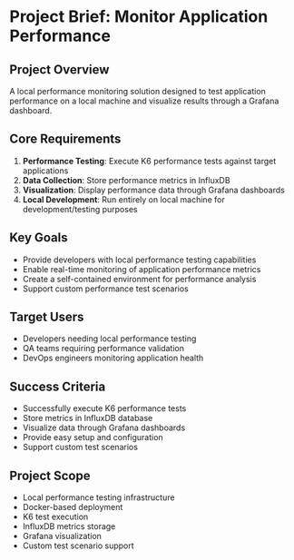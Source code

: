 # Project Brief: Monitor Application Performance

## Project Overview
A local performance monitoring solution designed to test application performance on a local machine and visualize results through a Grafana dashboard.

## Core Requirements
1. **Performance Testing**: Execute K6 performance tests against target applications
2. **Data Collection**: Store performance metrics in InfluxDB
3. **Visualization**: Display performance data through Grafana dashboards
4. **Local Development**: Run entirely on local machine for development/testing purposes

## Key Goals
- Provide developers with local performance testing capabilities
- Enable real-time monitoring of application performance metrics
- Create a self-contained environment for performance analysis
- Support custom performance test scenarios

## Target Users
- Developers needing local performance testing
- QA teams requiring performance validation
- DevOps engineers monitoring application health

## Success Criteria
- Successfully execute K6 performance tests
- Store metrics in InfluxDB database
- Visualize data through Grafana dashboards
- Provide easy setup and configuration
- Support custom test scenarios

## Project Scope
- Local performance testing infrastructure
- Docker-based deployment
- K6 test execution
- InfluxDB metrics storage
- Grafana visualization
- Custom test scenario support